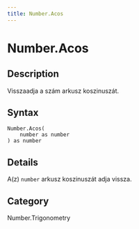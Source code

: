 ```yaml
---
title: Number.Acos
---
```


# Number.Acos


## Description

Visszaadja a szám arkusz koszinuszát.


## Syntax

```powerquery
Number.Acos(
    number as number
) as number
```


## Details

A(z) <code>number</code> arkusz koszinuszát adja vissza.



## Category
Number.Trigonometry
